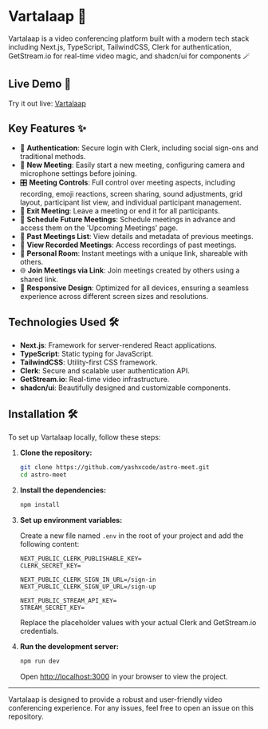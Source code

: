 # Vartalaap 🚀

Vartalaap is a video conferencing platform built with a modern tech stack including Next.js, TypeScript, TailwindCSS, Clerk for authentication, GetStream.io for real-time video magic, and shadcn/ui for components 🪄

## Live Demo 🎉

Try it out live: [Vartalaap](https://Vartalaap.vercel.app/)

## Key Features ✨

- 🔐 **Authentication**: Secure login with Clerk, including social sign-ons and traditional methods.
- 🎥 **New Meeting**: Easily start a new meeting, configuring camera and microphone settings before joining.
- 🎛️ **Meeting Controls**: Full control over meeting aspects, including recording, emoji reactions, screen sharing, sound adjustments, grid layout, participant list view, and individual participant management.
- 🚪 **Exit Meeting**: Leave a meeting or end it for all participants.
- 📅 **Schedule Future Meetings**: Schedule meetings in advance and access them on the 'Upcoming Meetings' page.
- 📜 **Past Meetings List**: View details and metadata of previous meetings.
- 📼 **View Recorded Meetings**: Access recordings of past meetings.
- 🔗 **Personal Room**: Instant meetings with a unique link, shareable with others.
- 🌐 **Join Meetings via Link**: Join meetings created by others using a shared link.
- 📱 **Responsive Design**: Optimized for all devices, ensuring a seamless experience across different screen sizes and resolutions.

## Technologies Used 🛠️

- **Next.js**: Framework for server-rendered React applications.
- **TypeScript**: Static typing for JavaScript.
- **TailwindCSS**: Utility-first CSS framework.
- **Clerk**: Secure and scalable user authentication API.
- **GetStream.io**: Real-time video infrastructure.
- **shadcn/ui**: Beautifully designed and customizable components.

## Installation 🛠️

To set up Vartalaap locally, follow these steps:

1. **Clone the repository:**

   ```bash
   git clone https://github.com/yashxcode/astro-meet.git
   cd astro-meet
   ```

2. **Install the dependencies:**

   ```bash
   npm install
   ```

3. **Set up environment variables:**

   Create a new file named `.env` in the root of your project and add the following content:

   ```env
   NEXT_PUBLIC_CLERK_PUBLISHABLE_KEY=
   CLERK_SECRET_KEY=

   NEXT_PUBLIC_CLERK_SIGN_IN_URL=/sign-in
   NEXT_PUBLIC_CLERK_SIGN_UP_URL=/sign-up

   NEXT_PUBLIC_STREAM_API_KEY=
   STREAM_SECRET_KEY=
   ```

   Replace the placeholder values with your actual Clerk and GetStream.io credentials.

4. **Run the development server:**

   ```bash
   npm run dev
   ```

   Open [http://localhost:3000](http://localhost:3000) in your browser to view the project.

---

Vartalaap is designed to provide a robust and user-friendly video conferencing experience.
For any issues, feel free to open an issue on this repository.
